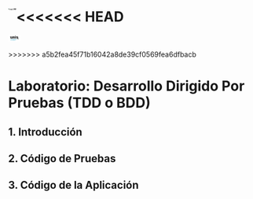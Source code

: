 <<<<<<< HEAD
<img src="/Users/Chris/Documents/Lab_TDD_BDD/Logo_UNIR.png" alt="Logo_UNIR" style="zoom:10%;" align="left" />
=======
<p align="left">
  <img src="Logo_UNIR.png" style="zoom:10%;" width="250" title="UNIR">
</p>
>>>>>>> a5b2fea45f71b16042a8de39cf0569fea6dfbacb

# Laboratorio: Desarrollo Dirigido Por Pruebas (TDD o BDD)

## 1. Introducción

## 2. Código de Pruebas

## 3. Código de la Aplicación



